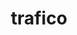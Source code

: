 ---
git: https://github.com/orhan/trafico
logohandle: github_trafico
sort: trafico
title: trafico
website: https://github.com/orhan/trafico
---